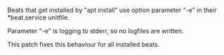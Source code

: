 Beats that get installed by "apt install" use option parameter "-e" in their *beat.service unitfile.

Parameter "-e" is logging to stderr, so no logfiles are written.

This patch fixes this behaviour for all installed beats.

